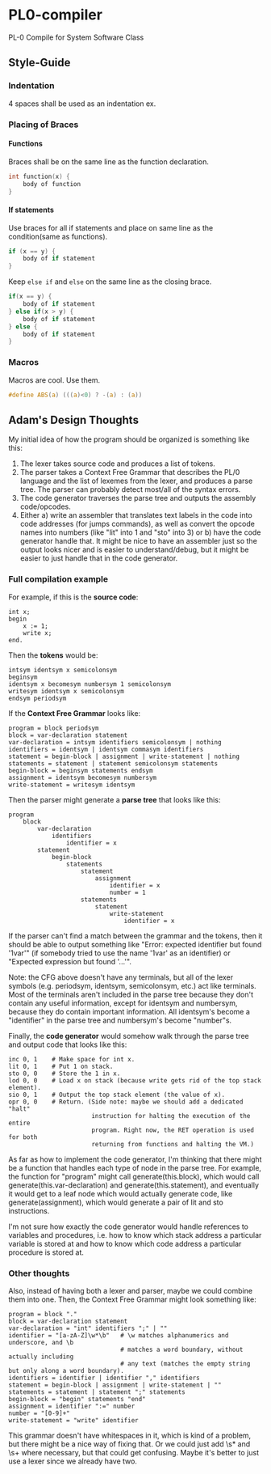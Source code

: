 PL0-compiler
============

PL-0 Compile for System Software Class

Style-Guide
-----------
### Indentation
4 spaces shall be used as an indentation
ex.
### Placing of Braces
#### Functions
Braces shall be on the same line as the function declaration.

```C
int function(x) {
    body of function
}
```

#### If statements
Use braces for all if statements and place on same line as the condition(same as functions).

```C
if (x == y) {
    body of if statement 
}
```

Keep `else if` and `else` on the same line as the closing brace.

```C
if(x == y) {
    body of if statement 
} else if(x > y) {
    body of if statement 
} else {
    body of if statement 
}
```

### Macros
Macros are cool. Use them.

```C
#define ABS(a) (((a)<0) ? -(a) : (a))
```

Adam's Design Thoughts
----------------------

My initial idea of how the program should be organized is something like this:

1. The lexer takes source code and produces a list of tokens.
2. The parser takes a Context Free Grammar that describes the PL/0 language and the list of lexemes from the lexer, and produces a parse tree. The parser can probably detect most/all of the syntax errors.
3. The code generator traverses the parse tree and outputs the assembly code/opcodes.
4. Either a) write an assembler that translates text labels in the code into code addresses (for jumps commands), as well as convert the opcode names into numbers (like "lit" into 1 and "sto" into 3) or b) have the code generator handle that. It might be nice to have an assembler just so the output looks nicer and is easier to understand/debug, but it might be easier to just handle that in the code generator.

### Full compilation example
For example, if this is the **source code**:
```
int x;
begin
    x := 1;
    write x;
end.
```

Then the **tokens** would be:
```
intsym identsym x semicolonsym
beginsym
identsym x becomesym numbersym 1 semicolonsym
writesym identsym x semicolonsym
endsym periodsym
```

If the **Context Free Grammar** looks like:
```
program = block periodsym
block = var-declaration statement
var-declaration = intsym identifiers semicolonsym | nothing
identifiers = identsym | identsym commasym identifiers
statement = begin-block | assignment | write-statement | nothing
statements = statement | statement semicolonsym statements
begin-block = beginsym statements endsym
assignment = identsym becomesym numbersym
write-statement = writesym identsym
```

Then the parser might generate a **parse tree** that looks like this:
```
program
    block
        var-declaration
            identifiers
                identifier = x
        statement
            begin-block
                statements
                    statement
                        assignment
                            identifier = x
                            number = 1
                    statements
                        statement
                            write-statement
                                identifier = x
```

If the parser can't find a match between the grammar and the tokens, then it should be able to output something like "Error: expected identifier but found '1var'" (if somebody tried to use the name '1var' as an identifier) or "Expected expression but found '...'".

Note: the CFG above doesn't have any terminals, but all of the lexer symbols (e.g. periodsym, identsym, semicolonsym, etc.) act like terminals. Most of the terminals aren't included in the parse tree because they don't contain any useful information, except for identsym and numbersym, because they do contain important information. All identsym's become a "identifier" in the parse tree and numbersym's become "number"s.

Finally, the **code generator** would somehow walk through the parse tree and output code that looks like this:
```
inc 0, 1    # Make space for int x.
lit 0, 1    # Put 1 on stack.
sto 0, 0    # Store the 1 in x.
lod 0, 0    # Load x on stack (because write gets rid of the top stack element).
sio 0, 1    # Output the top stack element (the value of x).
opr 0, 0    # Return. (Side note: maybe we should add a dedicated "halt"
                       instruction for halting the execution of the entire
                       program. Right now, the RET operation is used for both
                       returning from functions and halting the VM.)
```

As far as how to implement the code generator, I'm thinking that there might be a function that handles each type of node in the parse tree. For example, the function for "program" might call generate(this.block), which would call generate(this.var-declaration) and generate(this.statement), and eventually it would get to a leaf node which would actually generate code, like generate(assignment), which would generate a pair of lit and sto instructions.

I'm not sure how exactly the code generator would handle references to variables and procedures, i.e. how to know which stack address a particular variable is stored at and how to know which code address a particular procedure is stored at.

### Other thoughts
Also, instead of having both a lexer and parser, maybe we could combine them into one. Then, the Context Free Grammar might look something like:
```
program = block "."
block = var-declaration statement
var-declaration = "int" identifiers ";" | ""
identifier = "[a-zA-Z]\w*\b"   # \w matches alphanumerics and underscore, and \b
                               # matches a word boundary, without actually including
                               # any text (matches the empty string but only along a word boundary).
identifiers = identifier | identifier "," identifiers
statement = begin-block | assignment | write-statement | ""
statements = statement | statement ";" statements
begin-block = "begin" statements "end"
assignment = identifier ":=" number
number = "[0-9]+"
write-statement = "write" identifier
```

This grammar doesn't have whitespaces in it, which is kind of a problem, but there might be a nice way of fixing that. Or we could just add \s* and \s+ where necessary, but that could get confusing. Maybe it's better to just use a lexer since we already have two.

